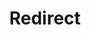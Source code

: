 ﻿---
layout: src/layouts/Redirect.astro
title: Redirect
redirect: https://octopus.com/docs/octopus-rest-api/cli/octopus-project-connect
pubDate:  2023-01-01
navSearch: false
navSitemap: false
navMenu: false
---
